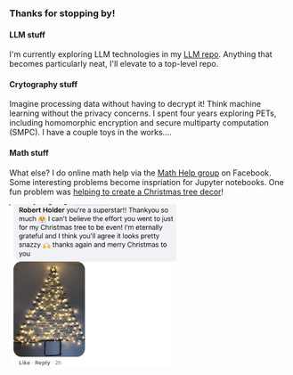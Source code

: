 ### Thanks for stopping by!

#### LLM stuff
I'm currently exploring LLM technologies in my [LLM repo](https://github.com/RobertHolderIII/LLM).  Anything that becomes particularly neat, I'll elevate to a top-level repo.

#### Crytography stuff
Imagine processing data without having to decrypt it! Think machine learning without the privacy concerns.  I spent four years exploring PETs, including homomorphic encryption and secure multiparty computation (SMPC).  I have a couple toys in the works....

#### Math stuff
What else?  I do online math help via the [Math Help group](https://www.facebook.com/groups/mathhelp) on Facebook.  Some interesting problems become inspriation for Jupyter notebooks.  One fun problem was [helping to create a Christmas tree decor](https://github.com/RobertHolderIII/mathhelp/blob/master/notebooks/xmas.ipynb)!

<img src="https://github.com/RobertHolderIII/mathhelp/blob/master/img/xmas.png" alt="xmas" width="300"/>

<!--
![xmas tree](https://github.com/RobertHolderIII/mathhelp/blob/master/img/xmas.png)



<!--
**RobertHolderIII/RobertHolderIII** is a ✨ _special_ ✨ repository because its `README.md` (this file) appears on your GitHub profile.

Here are some ideas to get you started:

- 🔭 I’m currently working on ...
- 🌱 I’m currently learning ...
- 👯 I’m looking to collaborate on ...
- 🤔 I’m looking for help with ...
- 💬 Ask me about ...
- 📫 How to reach me: ...
- 😄 Pronouns: ...
- ⚡ Fun fact: ...
-->
